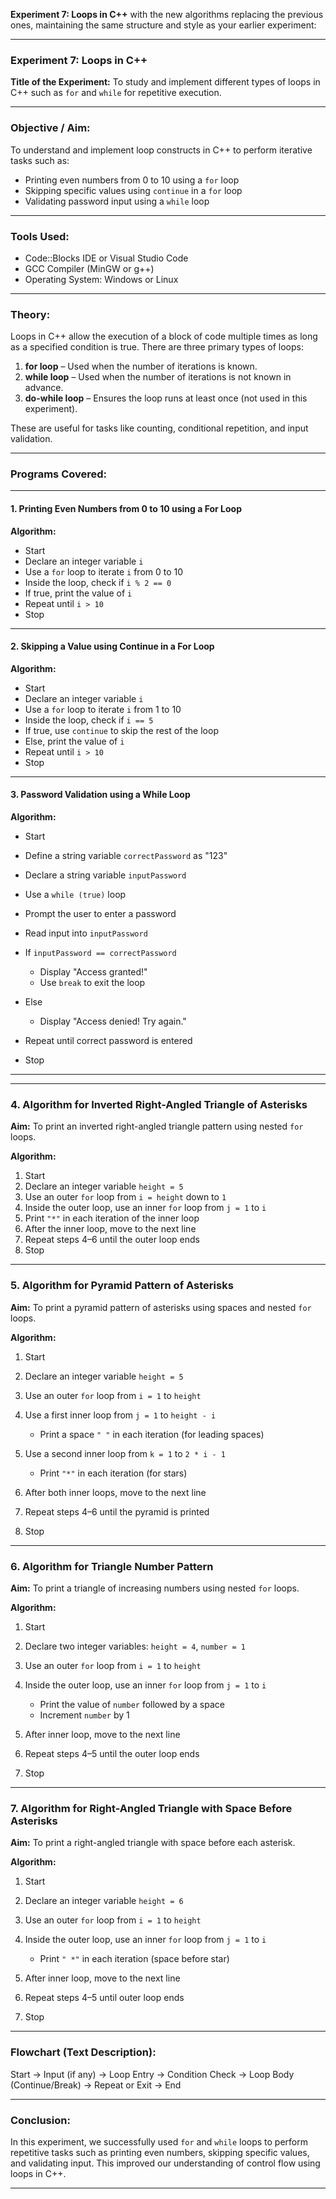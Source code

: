 **Experiment 7: Loops in C++** with the new algorithms replacing the previous ones, maintaining the same structure and style as your earlier experiment:

---

### **Experiment 7: Loops in C++**

**Title of the Experiment:**
To study and implement different types of loops in C++ such as `for` and `while` for repetitive execution.

---

### **Objective / Aim:**

To understand and implement loop constructs in C++ to perform iterative tasks such as:

* Printing even numbers from 0 to 10 using a `for` loop
* Skipping specific values using `continue` in a `for` loop
* Validating password input using a `while` loop

---

### **Tools Used:**

* Code::Blocks IDE or Visual Studio Code
* GCC Compiler (MinGW or g++)
* Operating System: Windows or Linux

---

### **Theory:**

Loops in C++ allow the execution of a block of code multiple times as long as a specified condition is true. There are three primary types of loops:

1. **for loop** – Used when the number of iterations is known.
2. **while loop** – Used when the number of iterations is not known in advance.
3. **do-while loop** – Ensures the loop runs at least once (not used in this experiment).

These are useful for tasks like counting, conditional repetition, and input validation.

---

### **Programs Covered:**

---

#### **1. Printing Even Numbers from 0 to 10 using a For Loop**

**Algorithm:**

* Start
* Declare an integer variable `i`
* Use a `for` loop to iterate `i` from 0 to 10
* Inside the loop, check if `i % 2 == 0`
* If true, print the value of `i`
* Repeat until `i > 10`
* Stop

---

#### **2. Skipping a Value using Continue in a For Loop**

**Algorithm:**

* Start
* Declare an integer variable `i`
* Use a `for` loop to iterate `i` from 1 to 10
* Inside the loop, check if `i == 5`
* If true, use `continue` to skip the rest of the loop
* Else, print the value of `i`
* Repeat until `i > 10`
* Stop

---

#### **3. Password Validation using a While Loop**

**Algorithm:**

* Start
* Define a string variable `correctPassword` as "123"
* Declare a string variable `inputPassword`
* Use a `while (true)` loop
* Prompt the user to enter a password
* Read input into `inputPassword`
* If `inputPassword == correctPassword`

  * Display "Access granted!"
  * Use `break` to exit the loop
* Else

  * Display "Access denied! Try again."
* Repeat until correct password is entered
* Stop

---
---

### **4. Algorithm for Inverted Right-Angled Triangle of Asterisks**

**Aim:** To print an inverted right-angled triangle pattern using nested `for` loops.

**Algorithm:**

1. Start
2. Declare an integer variable `height = 5`
3. Use an outer `for` loop from `i = height` down to `1`
4. Inside the outer loop, use an inner `for` loop from `j = 1` to `i`
5. Print `"*"` in each iteration of the inner loop
6. After the inner loop, move to the next line
7. Repeat steps 4–6 until the outer loop ends
8. Stop

---

### **5. Algorithm for Pyramid Pattern of Asterisks**

**Aim:** To print a pyramid pattern of asterisks using spaces and nested `for` loops.

**Algorithm:**

1. Start
2. Declare an integer variable `height = 5`
3. Use an outer `for` loop from `i = 1` to `height`
4. Use a first inner loop from `j = 1` to `height - i`

   * Print a space `" "` in each iteration (for leading spaces)
5. Use a second inner loop from `k = 1` to `2 * i - 1`

   * Print `"*"` in each iteration (for stars)
6. After both inner loops, move to the next line
7. Repeat steps 4–6 until the pyramid is printed
8. Stop

---

### **6. Algorithm for Triangle Number Pattern**

**Aim:** To print a triangle of increasing numbers using nested `for` loops.

**Algorithm:**

1. Start
2. Declare two integer variables: `height = 4`, `number = 1`
3. Use an outer `for` loop from `i = 1` to `height`
4. Inside the outer loop, use an inner `for` loop from `j = 1` to `i`

   * Print the value of `number` followed by a space
   * Increment `number` by 1
5. After inner loop, move to the next line
6. Repeat steps 4–5 until the outer loop ends
7. Stop

---

### **7. Algorithm for Right-Angled Triangle with Space Before Asterisks**

**Aim:** To print a right-angled triangle with space before each asterisk.

**Algorithm:**

1. Start
2. Declare an integer variable `height = 6`
3. Use an outer `for` loop from `i = 1` to `height`
4. Inside the outer loop, use an inner `for` loop from `j = 1` to `i`

   * Print `" *"` in each iteration (space before star)
5. After inner loop, move to the next line
6. Repeat steps 4–5 until outer loop ends
7. Stop

---

### **Flowchart (Text Description):**

Start → Input (if any) → Loop Entry → Condition Check → Loop Body (Continue/Break) → Repeat or Exit → End

---

### **Conclusion:**

In this experiment, we successfully used `for` and `while` loops to perform repetitive tasks such as printing even numbers, skipping specific values, and validating input. This improved our understanding of control flow using loops in C++.

---

